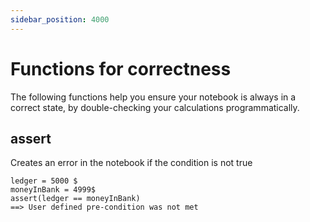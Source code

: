 ```yaml
---
sidebar_position: 4000
---
```


# Functions for correctness

The following functions help you ensure your notebook is always in a correct state, by double-checking your calculations programmatically.

## assert

Creates an error in the notebook if the condition is not true

```deci live
ledger = 5000 $
moneyInBank = 4999$
assert(ledger == moneyInBank)
==> User defined pre-condition was not met
```
